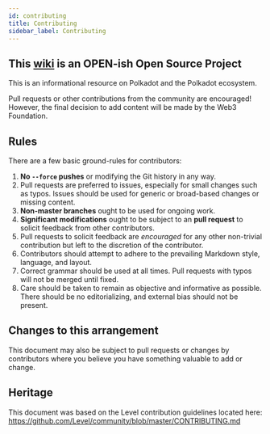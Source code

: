 ```yaml
---
id: contributing
title: Contributing
sidebar_label: Contributing
---
```


## This [wiki](https://github.com/w3f/Polkadot-wiki) is an **OPEN-ish Open Source Project**

This is an informational resource on Polkadot and the Polkadot ecosystem.

Pull requests or other contributions from the community are encouraged! However, the final decision to add content will be made by the Web3 Foundation.

## Rules

There are a few basic ground-rules for contributors:

1. **No `--force` pushes** or modifying the Git history in any way.
2. Pull requests are preferred to issues, especially for small changes such as typos. Issues should be used for generic or broad-based changes or missing content.
3. **Non-master branches** ought to be used for ongoing work.
4. **Significant modifications** ought to be subject to an **pull request** to solicit feedback from other contributors.
5. Pull requests to solicit feedback are *encouraged* for any other non-trivial contribution but left to the discretion of the contributor.
6. Contributors should attempt to adhere to the prevailing Markdown style, language, and layout.
7. Correct grammar should be used at all times. Pull requests with typos will not be merged until fixed.
8. Care should be taken to remain as objective and informative as possible. There should be no editorializing, and external bias should not be present.

## Changes to this arrangement

This document may also be subject to pull requests or changes by contributors where you believe you have something valuable to add or change.

## Heritage

This document was based on the Level contribution guidelines located here: <https://github.com/Level/community/blob/master/CONTRIBUTING.md>